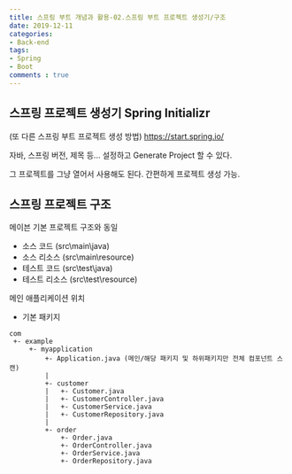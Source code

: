 ```yaml
---
title: 스프링 부트 개념과 활용-02.스프링 부트 프로젝트 생성기/구조
date: 2019-12-11
categories:
- Back-end
tags:
- Spring 
- Boot
comments : true
---
```


## 스프링 프로젝트 생성기 Spring Initializr 
(또 다른 스프링 부트 프로젝트 생성 방법)
https://start.spring.io/

자바, 스프링 버전, 제목 등... 설정하고 Generate Project 할 수 있다.

그 프로젝트를 그냥 열어서 사용해도 된다. 간편하게 프로젝트 생성 가능.


## 스프링 프로젝트 구조

메이븐 기본 프로젝트 구조와 동일
- 소스 코드 (src\main\java)
- 소스 리소스 (src\main\resource)
- 테스트 코드 (src\test\java)
- 테스트 리소스 (src\test\resource)


메인 애플리케이션 위치      
- 기본 패키지
~~~
com
 +- example
     +- myapplication
         +- Application.java (메인/해당 패키지 및 하위패키지만 전체 컴포넌트 스캔)
         |
         +- customer
         |   +- Customer.java
         |   +- CustomerController.java
         |   +- CustomerService.java
         |   +- CustomerRepository.java
         |
         +- order
             +- Order.java
             +- OrderController.java
             +- OrderService.java
             +- OrderRepository.java
~~~             
             
